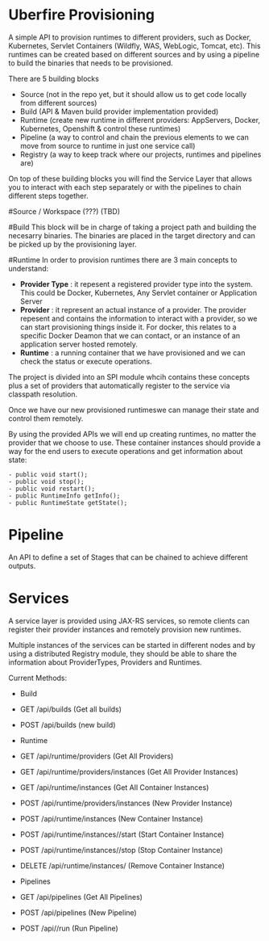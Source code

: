 # Uberfire Provisioning

A simple API to provision runtimes to different providers, such as Docker, Kubernetes, Servlet Containers (Wildfly, WAS, WebLogic, Tomcat, etc). This runtimes can be created based on different sources and by using a pipeline to build the binaries that needs to be provisioned. 

There are 5 building blocks
- Source (not in the repo yet, but it should allow us to get code locally from different sources)
- Build (API & Maven build provider implementation provided)
- Runtime (create new runtime in different providers: AppServers, Docker, Kubernetes, Openshift & control these runtimes)
- Pipeline (a way to control and chain the previous elements to we can move from source to runtime in just one service call)
- Registry (a way to keep track where our projects, runtimes and pipelines are)

On top of these building blocks you will find the Service Layer that allows you to interact with each step separately or with the pipelines to chain different steps together.


#Source / Workspace (???)
 (TBD)

#Build
This block will be in charge of taking a project path and building the necesarry binaries. The binaries are placed in the target directory and can be picked up by the provisioning layer.

#Runtime
In order to provision runtimes there are 3 main concepts to understand:
 - **Provider Type** : it repesent a registered provider type into the system. This could be Docker, Kubernetes, Any Servlet container or Application Server 
 - **Provider** : it represent an actual instance of a provider. The provider repesent and contains the information to interact with a provider, so we can start provisioning things inside it. For docker, this relates to a specific Docker Deamon that we can contact, or an instance of an application server hosted remotely.
 - **Runtime** : a running container that we have provisioned and we can check the status or execute operations.

The project is divided into an SPI module whcih contains these concepts plus a set of providers that automatically register to the service via classpath resolution.

Once we have our new provisioned runtimeswe can manage their state and control them remotely. 

By using the provided APIs we will end up creating runtimes, no matter the provider that we choose to use. 
These container instances should provide a way for the end users to execute operations and get information about state:
```
- public void start();
- public void stop();
- public void restart();
- public RuntimeInfo getInfo();
- public RuntimeState getState();
```
# Pipeline
An API to define a set of Stages that can be chained to achieve different outputs. 

# Services

A service layer is provided using JAX-RS services, so remote clients can register their provider instances and remotely provision new runtimes.

Multiple instances of the services can be started in different nodes and by using a distributed Registry module, they should be able to share the information about ProviderTypes, Providers and Runtimes.


Current Methods:
- Build
 - GET /api/builds  (Get all builds)
 - POST /api/builds  (new build)

- Runtime
 - GET /api/runtime/providers (Get All Providers)
 - GET /api/runtime/providers/instances (Get All Provider Instances)
 - GET /api/runtime/instances (Get All Container Instances)

 - POST /api/runtime/providers/instances (New Provider Instance)
 - POST /api/runtime/instances (New Container Instance)
 - POST /api/runtime/instances/<id>/start (Start Container Instance)
 - POST /api/runtime/instances/<id>/stop (Stop Container Instance)
 - DELETE /api/runtime/instances/<id> (Remove Container Instance)

- Pipelines
 - GET /api/pipelines (Get All Pipelines)
 - POST /api/pipelines (New Pipeline)
 - POST /api/<id>/run (Run Pipeline)

 




